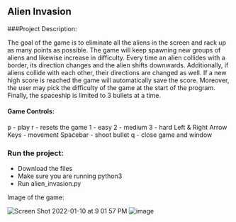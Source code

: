 ## Alien Invasion

###Project Description:

The goal of the game is to eliminate all the aliens in the screen and rack up as many points as possible. The game will keep spawning new groups of aliens and likewise increase in difficulty. Every time an alien collides with a border, its direction changes and 
the alien shifts downwards. Additionally, if aliens collide with each other, their directions are changed as well. If a new high score is reached the game will automatically save the score. Moreover, the user may pick the difficulty of the game at the start of the 
program. Finally, the spaceship is limited to 3 bullets at a time. 

#### Game Controls:
p - play
r - resets the game
1 - easy
2 - medium
3 - hard
Left & Right Arrow Keys - movement
Spacebar - shoot bullet
q - close game and window

### Run the project:
- Download the files
- Make sure you are running python3
- Run alien_invasion.py

Image of the game:

![Screen Shot 2022-01-10 at 9 01 57 PM](https://user-images.githubusercontent.com/89400862/148870843-d7f37004-ec80-4e5c-865c-3eca150c8925.png)
![image](https://user-images.githubusercontent.com/89400862/210666466-8b8cabb2-b434-4901-b9cc-5b05332162af.png)

